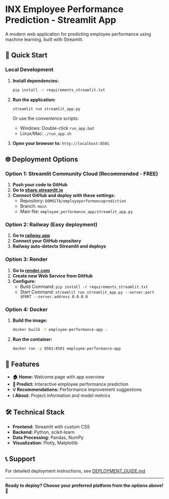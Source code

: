 # INX Employee Performance Prediction - Streamlit App

A modern web application for predicting employee performance using machine learning, built with Streamlit.

## 🚀 Quick Start

### Local Development

1. **Install dependencies:**
   ```bash
   pip install -r requirements_streamlit.txt
   ```

2. **Run the application:**
   ```bash
   streamlit run streamlit_app.py
   ```

   Or use the convenience scripts:
   - Windows: Double-click `run_app.bat`
   - Linux/Mac: `./run_app.sh`

3. **Open your browser to:** `http://localhost:8501`

## 🌐 Deployment Options

### Option 1: Streamlit Community Cloud (Recommended - FREE)

1. **Push your code to GitHub**
2. **Go to [share.streamlit.io](https://share.streamlit.io)**
3. **Connect GitHub and deploy with these settings:**
   - Repository: `DOMOITA/employeperformanceprediction`
   - Branch: `main`
   - Main file: `employee_performance_app/streamlit_app.py`

### Option 2: Railway (Easy deployment)

1. **Go to [railway.app](https://railway.app)**
2. **Connect your GitHub repository**
3. **Railway auto-detects Streamlit and deploys**

### Option 3: Render

1. **Go to [render.com](https://render.com)**
2. **Create new Web Service from GitHub**
3. **Configure:**
   - Build Command: `pip install -r requirements_streamlit.txt`
   - Start Command: `streamlit run streamlit_app.py --server.port $PORT --server.address 0.0.0.0`

### Option 4: Docker

1. **Build the image:**
   ```bash
   docker build -t employee-performance-app .
   ```

2. **Run the container:**
   ```bash
   docker run -p 8501:8501 employee-performance-app
   ```

## 🔧 Features

- **🏠 Home:** Welcome page with app overview
- **🔮 Predict:** Interactive employee performance prediction
- **💡 Recommendations:** Performance improvement suggestions
- **ℹ️ About:** Project information and model metrics

## 🛠️ Technical Stack

- **Frontend:** Streamlit with custom CSS
- **Backend:** Python, scikit-learn
- **Data Processing:** Pandas, NumPy
- **Visualization:** Plotly, Matplotlib

## 📞 Support

For detailed deployment instructions, see [DEPLOYMENT_GUIDE.md](DEPLOYMENT_GUIDE.md)

---

**Ready to deploy? Choose your preferred platform from the options above!** 🚀
